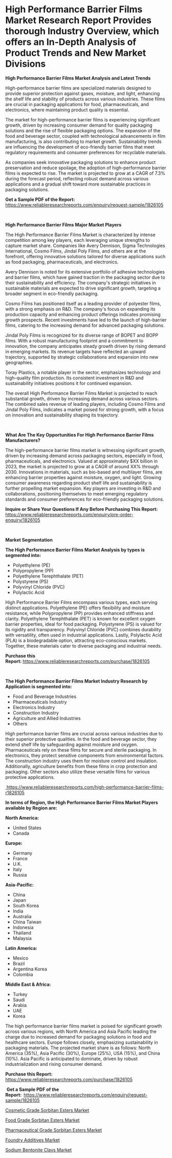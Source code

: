 <p><h1>High Performance Barrier Films Market Research Report Provides thorough Industry Overview, which offers an In-Depth Analysis of Product Trends and New Market Divisions</h1></p><p><strong>High Performance Barrier Films Market Analysis and Latest Trends</strong></p>
<p><p>High-performance barrier films are specialized materials designed to provide superior protection against gases, moisture, and light, enhancing the shelf life and stability of products across various industries. These films are crucial in packaging applications for food, pharmaceuticals, and electronics, where maintaining product quality is essential.</p><p>The market for high-performance barrier films is experiencing significant growth, driven by increasing consumer demand for quality packaging solutions and the rise of flexible packaging options. The expansion of the food and beverage sector, coupled with technological advancements in film manufacturing, is also contributing to market growth. Sustainability trends are influencing the development of eco-friendly barrier films that meet regulatory requirements and consumer preferences for recyclable materials.</p><p>As companies seek innovative packaging solutions to enhance product preservation and reduce spoilage, the adoption of high-performance barrier films is expected to rise. The market is projected to grow at a CAGR of 7.3% during the forecast period, reflecting robust demand across various applications and a gradual shift toward more sustainable practices in packaging solutions.</p></p>
<p><strong>Get a Sample PDF of the Report:&nbsp;</strong> <a href="https://www.reliableresearchreports.com/enquiry/request-sample/1826105?utm_campaign=8&utm_medium=2&utm_source=Github&utm_content=ia&utm_term=03042025&utm_id=high-performance-barrier-films">https://www.reliableresearchreports.com/enquiry/request-sample/1826105</a></p>
<p>&nbsp;</p>
<p><strong>High Performance Barrier Films Major Market Players</strong></p>
<p><p>The High Performance Barrier Films Market is characterized by intense competition among key players, each leveraging unique strengths to capture market share. Companies like Avery Dennison, Sigma Technologies International, Cosmo Films, Jindal Poly Films, and others are at the forefront, offering innovative solutions tailored for diverse applications such as food packaging, pharmaceuticals, and electronics.</p><p>Avery Dennison is noted for its extensive portfolio of adhesive technologies and barrier films, which have gained traction in the packaging sector due to their sustainability and efficiency. The company's strategic initiatives in sustainable materials are expected to drive significant growth, targeting a broader segment in eco-friendly packaging.</p><p>Cosmo Films has positioned itself as a leading provider of polyester films, with a strong emphasis on R&D. The company's focus on expanding its production capacity and enhancing product offerings indicates promising growth prospects. Recent investments have led to the launch of high-barrier films, catering to the increasing demand for advanced packaging solutions.</p><p>Jindal Poly Films is recognized for its diverse range of BOPET and BOPP films. With a robust manufacturing footprint and a commitment to innovation, the company anticipates steady growth driven by rising demand in emerging markets. Its revenue targets have reflected an upward trajectory, supported by strategic collaborations and expansion into new geographies.</p><p>Toray Plastics, a notable player in the sector, emphasizes technology and high-quality film production. Its consistent investment in R&D and sustainability initiatives positions it for continued expansion.</p><p>The overall High Performance Barrier Films Market is projected to reach substantial growth, driven by increasing demand across various sectors. The combined sales revenue of leading players, including Cosmo Films and Jindal Poly Films, indicates a market poised for strong growth, with a focus on innovation and sustainability shaping its trajectory.</p></p>
<p>&nbsp;</p>
<p><strong>What Are The Key Opportunities For High Performance Barrier Films Manufacturers?</strong></p>
<p><p>The high-performance barrier films market is witnessing significant growth, driven by increasing demand across packaging sectors, especially in food, pharmaceuticals, and electronics. Valued at approximately $XX billion in 2023, the market is projected to grow at a CAGR of around XX% through 2030. Innovations in materials, such as bio-based and multilayer films, are enhancing barrier properties against moisture, oxygen, and light. Growing consumer awareness regarding product shelf life and sustainability is further propelling market expansion. Key players are investing in R&D and collaborations, positioning themselves to meet emerging regulatory standards and consumer preferences for eco-friendly packaging solutions.</p></p>
<p><strong>Inquire or Share Your Questions If Any Before Purchasing This Report:</strong> <a href="https://www.reliableresearchreports.com/enquiry/pre-order-enquiry/1826105?utm_campaign=8&utm_medium=2&utm_source=Github&utm_content=ia&utm_term=03042025&utm_id=high-performance-barrier-films">https://www.reliableresearchreports.com/enquiry/pre-order-enquiry/1826105</a></p>
<p>&nbsp;</p>
<p><strong>Market Segmentation</strong></p>
<p><strong>The High Performance Barrier Films Market Analysis by types is segmented into:</strong></p>
<p><ul><li>Polyethylene (PE)</li><li>Polypropylene (PP)</li><li>Polyethylene Terephthalate (PET)</li><li>Polystyrene (PS)</li><li>Polyvinyl Chloride (PVC)</li><li>Polylactic Acid</li></ul></p>
<p><p>High Performance Barrier Films encompass various types, each serving distinct applications. Polyethylene (PE) offers flexibility and moisture resistance, while Polypropylene (PP) provides enhanced stiffness and clarity. Polyethylene Terephthalate (PET) is known for excellent oxygen barrier properties, ideal for food packaging. Polystyrene (PS) is valued for its rigidity and transparency. Polyvinyl Chloride (PVC) combines durability with versatility, often used in industrial applications. Lastly, Polylactic Acid (PLA) is a biodegradable option, attracting eco-conscious markets. Together, these materials cater to diverse packaging and industrial needs.</p></p>
<p><strong>Purchase this Report:&nbsp;</strong><a href="https://www.reliableresearchreports.com/purchase/1826105?utm_campaign=8&utm_medium=2&utm_source=Github&utm_content=ia&utm_term=03042025&utm_id=high-performance-barrier-films">https://www.reliableresearchreports.com/purchase/1826105</a></p>
<p>&nbsp;</p>
<p><strong>The High Performance Barrier Films Market Industry Research by Application is segmented into:</strong></p>
<p><ul><li>Food and Beverage Industries</li><li>Pharmaceuticals Industry</li><li>Electronics Industry</li><li>Construction Industry</li><li>Agriculture and Allied Industries</li><li>Others</li></ul></p>
<p><p>High performance barrier films are crucial across various industries due to their superior protective qualities. In the food and beverage sector, they extend shelf life by safeguarding against moisture and oxygen. Pharmaceuticals rely on these films for secure and sterile packaging. In electronics, they protect sensitive components from environmental factors. The construction industry uses them for moisture control and insulation. Additionally, agriculture benefits from these films in crop protection and packaging. Other sectors also utilize these versatile films for various protective applications.</p></p>
<p><a href="https://www.reliableresearchreports.com/high-performance-barrier-films-r1826105?utm_campaign=8&utm_medium=2&utm_source=Github&utm_content=ia&utm_term=03042025&utm_id=high-performance-barrier-films">&nbsp;https://www.reliableresearchreports.com/high-performance-barrier-films-r1826105</a></p>
<p><strong>In terms of Region, the High Performance Barrier Films Market Players available by Region are:</strong></p>
<p>
    <p> <strong> North America: </strong>
        <ul>
            <li>United States</li>
            <li>Canada</li>
        </ul>
        </p> 
    <p> <strong> Europe: </strong>
        <ul>
            <li>Germany</li>
            <li>France</li>
            <li>U.K.</li>
            <li>Italy</li>
            <li>Russia</li>
        </ul>
        </p> 
    <p> <strong> Asia-Pacific: </strong>
        <ul>
            <li>China</li>
            <li>Japan</li>
            <li>South Korea</li>
            <li>India</li>
            <li>Australia</li>
            <li>China Taiwan</li>
            <li>Indonesia</li>
            <li>Thailand</li>
            <li>Malaysia</li>
        </ul>
        </p> 
    <p> <strong> Latin America: </strong>
        <ul>
            <li>Mexico</li>
            <li>Brazil</li>
            <li>Argentina Korea</li>
            <li>Colombia</li>
        </ul>
        </p> 
    <p> <strong> Middle East & Africa: </strong>
        <ul>
            <li>Turkey</li>
            <li>Saudi</li>
            <li>Arabia</li>
            <li>UAE</li>
            <li>Korea</li>
        </ul>
    </p>
    </p>
<p><p>The high performance barrier films market is poised for significant growth across various regions, with North America and Asia Pacific leading the charge due to increased demand for packaging solutions in food and healthcare sectors. Europe follows closely, emphasizing sustainability in packaging materials. The projected market share is as follows: North America (35%), Asia Pacific (30%), Europe (25%), USA (15%), and China (10%). Asia Pacific is anticipated to dominate, driven by robust industrialization and rising consumer demand.</p></p>
<p><strong>Purchase this Report: </strong><a href="https://www.reliableresearchreports.com/purchase/1826105?utm_campaign=8&utm_medium=2&utm_source=Github&utm_content=ia&utm_term=03042025&utm_id=high-performance-barrier-films">https://www.reliableresearchreports.com/purchase/1826105</a></p>
<p>&nbsp;<strong>Get a Sample PDF of the Report:&nbsp;&nbsp;</strong><a href="https://www.reliableresearchreports.com/enquiry/request-sample/1826105?utm_campaign=8&utm_medium=2&utm_source=Github&utm_content=ia&utm_term=03042025&utm_id=high-performance-barrier-films">https://www.reliableresearchreports.com/enquiry/request-sample/1826105</a></p>
<p><strong></strong></p>
<p><p><a href="https://github.com/shpirttangim48/Market-Research-Report-List-1/blob/main/cosmetic-grade-sorbitan-esters-market.md?utm_campaign=8&utm_medium=2&utm_source=Github&utm_content=ia&utm_term=03042025&utm_id=high-performance-barrier-films">Cosmetic Grade Sorbitan Esters Market</a></p><p><a href="https://github.com/gakpasulgun/Market-Research-Report-List-1/blob/main/food-grade-sorbitan-esters-market.md?utm_campaign=8&utm_medium=2&utm_source=Github&utm_content=ia&utm_term=03042025&utm_id=high-performance-barrier-films">Food Grade Sorbitan Esters Market</a></p><p><a href="https://github.com/lugnabirue/Market-Research-Report-List-1/blob/main/pharmaceutical-grade-sorbitan-esters-market.md?utm_campaign=8&utm_medium=2&utm_source=Github&utm_content=ia&utm_term=03042025&utm_id=high-performance-barrier-films">Pharmaceutical Grade Sorbitan Esters Market</a></p><p><a href="https://github.com/snelldimkeod/Market-Research-Report-List-1/blob/main/foundry-additives-market.md?utm_campaign=8&utm_medium=2&utm_source=Github&utm_content=ia&utm_term=03042025&utm_id=high-performance-barrier-films">Foundry Additives Market</a></p><p><a href="https://github.com/braisykhwezi/Market-Research-Report-List-1/blob/main/sodium-bentonite-clays-market.md?utm_campaign=8&utm_medium=2&utm_source=Github&utm_content=ia&utm_term=03042025&utm_id=high-performance-barrier-films">Sodium Bentonite Clays Market</a></p></p>